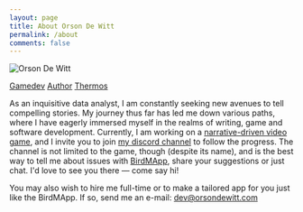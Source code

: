 ```yaml
---
layout: page
title: About Orson De Witt
permalink: /about
comments: false
---
```


<div class="row justify-content-center">
<div class="col-md-4 col-lg-3 pt-2">
<div class="sticky-top sticky-top-80 text-sm-right text-center">
<p class="text-center text-md-right"><img class="shadow" src="{{site.baseurl}}/assets/images/orson.jpg" alt="Orson De Witt" /></p>
<p class="text-center text-xl-right"><a target="_blank" href="{{site.games}}" class="btn btn-danger mb-1">Gamedev</a> <a href="/" class="btn btn-warning mb-1">Author</a> <a href="" class="btn btn-info mb-1">Thermos</a></p>
</div>
</div>
<div class="col-md-8 col-lg-6 pr-5">
<p>As an inquisitive data analyst, I am constantly seeking new avenues to tell compelling stories. My journey thus far has led me down various paths, where I have eagerly immersed myself in the realms of writing, game and software development. Currently, I am working on a <a href="https://egypt.orsondewitt.com/">narrative-driven video game</a>, and I invite you to join <a href="https://discord.gg/Nmx4KDKuhJ">my discord channel</a> to follow the progress. The channel is not limited to the game, though (despite its name), and is the best way to tell me about issues with <a href="https://orsondewitt.com/birdmapp">BirdMApp</a>, share your suggestions or just chat. I'd love to see you there — come say hi!</p><p>You may also wish to hire me full-time or to make a tailored app for you just like the BirdMApp. If so, send me an e-mail: <a href="mailto:dev@orsondewitt.com">dev@orsondewitt.com</a></p>
  
 <!-- <p>Born and raised in the harsh environment of pine forests, Orson learned a thing or two about storytelling from a seasoned moose. Upon graduation, the moose gave him a task that would change the course of his life forever. It asked of Orson to venture out of the woods and find a story so marvelous it would keep the moose on its hooves. And thus he set off to face the unknown and find new pastures, filled to the brim with adventurous people and provocative stories. He worked as an orbital garbage man, cyber police officer, spam-bot and even a thermos, but nowhere could he find a story that would blow the socks off of the old moose. Until, one day, he discovered that the best story is not the one that you find, but the one you invent. 
</p><p>
But the old moose had already died by the time Orson returned, so it's up to you to decide if the stories he invented are any good; if the task is complete; if the moose would be proud.<p>
Let Orson know if his stories are any good via e-mail: <a href="mailto:author@orsondewitt.com">author@orsondewitt.com</a> or follow him on

<a href="http://instagram.com/OrsonDeWitt" target="_blank" alt="Instagram" title="Follow on Instagram">Instagram</a> -->
<!-- <a href="http://twitter.com/intent/follow?source=followbutton&variant=1.0&screen_name=OrsonDeWitt" target="_blank" alt="Twitter" title="Follow on Twitter">Twitter</a>,--><!--  or <a href="https://www.goodreads.com/OrsonDeWitt" target="_blank" alt="Goodreads" title="Follow on Goodreads">Goodreads</a>
</p>

<h4>_____________________________</h4>
<p>After having self-published 2 works, a novel and a novelette, I've decided to take it up a notch and redirect my efforts into game development, which I've been very passionate about for as long as I can remember. Hence, all my time is dedicated to the interactive fiction/strategy video game <strong><a target="_blank" href="{{site.games}}" title="Visit the website">Egypt: Shattered Order</a></strong>. If you wish to follow its development, I invite you to subscribe to the newsletter. Thanks!</p>
{% include subscribe.html %}
 -->
